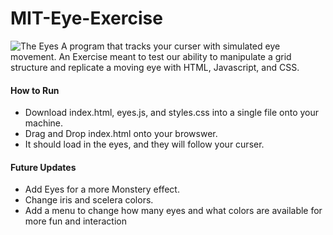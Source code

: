 # MIT-Eye-Exercise
![The Eyes](https://cdn.discordapp.com/attachments/614283899354218518/934937983994437672/unknown.png)
A program that tracks your curser with simulated eye movement. An Exercise meant to test our ability to manipulate a grid structure and replicate a moving eye with HTML, Javascript, and CSS. 

#### How to Run
- Download index.html, eyes.js, and styles.css into a single file onto your machine. 
- Drag and Drop index.html onto your browswer. 
- It should load in the eyes, and they will follow your curser. 

#### Future Updates
* Add Eyes for a more Monstery effect.
* Change iris and scelera colors.
* Add a menu to change how many eyes and what colors are available for more fun and interaction
